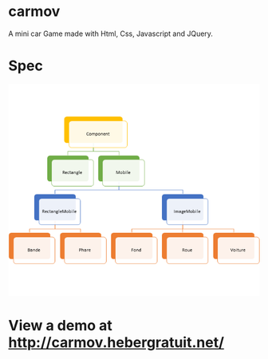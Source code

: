 # carmov
A mini car Game made with Html, Css, Javascript and JQuery. 

# Spec

![Alt text](images/Spec/spec.png?raw=true "Optional Title")

# View a demo at http://carmov.hebergratuit.net/
